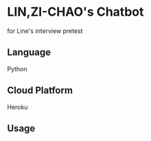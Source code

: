 LIN,ZI-CHAO's Chatbot
=====================
for Line's interview pretest


Language
--------
Python

Cloud Platform
--------------
Heroku

Usage
-----
